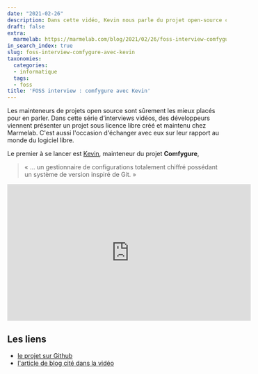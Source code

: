 ```yaml
---
date: "2021-02-26"
description: Dans cette vidéo, Kevin nous parle du projet open-source comfygure
draft: false
extra:
  marmelab: https://marmelab.com/blog/2021/02/26/foss-interview-comfygure-avec-kevin.html
in_search_index: true
slug: foss-interview-comfygure-avec-kevin
taxonomies:
  categories:
  - informatique
  tags:
  - foss
title: 'FOSS interview : comfygure avec Kevin'
---
```


Les mainteneurs de projets open source sont sûrement les mieux placés pour en parler. Dans cette série d’interviews vidéos, des développeurs viennent présenter un projet sous licence libre créé et maintenu chez Marmelab. C'est aussi l'occasion d'échanger avec eux sur leur rapport au monde du logiciel libre.

Le premier à se lancer est [Kevin](https://twitter.com/kmaschta), mainteneur du projet **Comfygure**,

> « … un gestionnaire de configurations totalement chiffré possédant un système de version inspiré de Git. »

<iframe width="560" height="315" src="https://www.youtube-nocookie.com/embed/8RGzxFefEJg" title="YouTube video player" frameborder="0" allow="accelerometer; autoplay; clipboard-write; encrypted-media; gyroscope; picture-in-picture" allowfullscreen></iframe>

## Les liens

- [le projet sur Github](https://github.com/marmelab/comfygure)
- [l'article de blog cité dans la vidéo](https://marmelab.com/blog/2019/05/28/releasing-comfygure-1-0.html)
